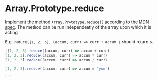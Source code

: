 # Array.Prototype.reduce

Implement the method `Array.Prototype.reduce()` according to the [MDN spec](https://developer.mozilla.org/en-US/docs/Web/JavaScript/Reference/Global_Objects/Array/reduce). The method can be run independently of the array upon which it is acting.

E.g. `reduce([1, 2, 3], (accum, curr) => curr + accum )` should return `6`.

````js
;[1, 2, 3].reduce((accum, curr) => accum + curr)
[1, 2, 3].reduce((accum, curr) => accum * curr)
[1, 2, 3].reduce((accum, curr) => accum / curr)

[1, 2, 3].reduce((accum, curr) => accum = 'yum')

```
````
